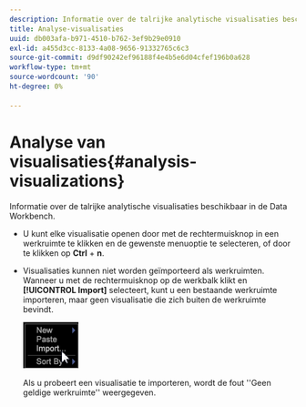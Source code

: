 ```yaml
---
description: Informatie over de talrijke analytische visualisaties beschikbaar in de Data Workbench.
title: Analyse-visualisaties
uuid: db003afa-b971-4510-b762-3ef9b29e0910
exl-id: a455d3cc-8133-4a08-9656-91332765c6c3
source-git-commit: d9df90242ef96188f4e4b5e6d04cfef196b0a628
workflow-type: tm+mt
source-wordcount: '90'
ht-degree: 0%

---
```


# Analyse van visualisaties{#analysis-visualizations}

Informatie over de talrijke analytische visualisaties beschikbaar in de Data Workbench.

* U kunt elke visualisatie openen door met de rechtermuisknop in een werkruimte te klikken en de gewenste menuoptie te selecteren, of door te klikken op **Ctrl** + **n**.

* Visualisaties kunnen niet worden geïmporteerd als werkruimten. Wanneer u met de rechtermuisknop op de werkbalk klikt en **[!UICONTROL Import]** selecteert, kunt u een bestaande werkruimte importeren, maar geen visualisatie die zich buiten de werkruimte bevindt.

   ![](assets/import_workspace.png)

   Als u probeert een visualisatie te importeren, wordt de fout &#39;&#39;Geen geldige werkruimte&#39;&#39; weergegeven.
